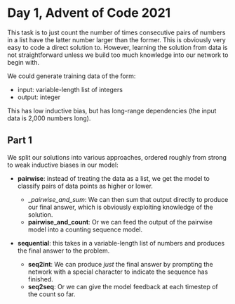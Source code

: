 # Day 1, Advent of Code 2021

This task is to just count the number of times consecutive pairs of numbers in a list have the latter number larger than the former.  This is obviously very easy to code a direct solution to.  However, learning the solution from data is not straightforward unless we build too much knowledge into our network to begin with.

We could generate training data of the form:
 * input: variable-length list of integers
 * output: integer

This has low inductive bias, but has long-range dependencies (the input data is 2,000 numbers long).

## Part 1

We split our solutions into various approaches, ordered roughly from strong to weak inductive biases in our model:
- __pairwise__: instead of treating the data as a list, we get the model to classify pairs of data points as higher or lower.
  - __pairwise_and_sum_: We can then sum that output directly to produce our final answer, which is obviously exploiting knowledge of the solution.
  - __pairwise_and_count__: Or we can feed the output of the pairwise model into a counting sequence model.

- __sequential__: this takes in a variable-length list of numbers and produces the final answer to the problem.  
  - __seq2int__: We can produce _just_ the final answer by prompting the network with a special character to indicate the sequence has finished.
  - __seq2seq__: Or we can give the model feedback at each timestep of the count so far.

